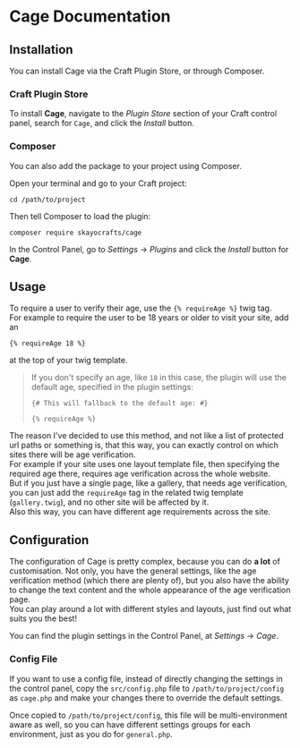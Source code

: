 # Cage Documentation

## Installation

You can install Cage via the Craft Plugin Store, or through Composer.

### Craft Plugin Store

To install **Cage**, navigate to the *Plugin Store* section of your Craft control panel, search for `Cage`, and click the *Install* button.

### Composer

You can also add the package to your project using Composer.

Open your terminal and go to your Craft project:

    cd /path/to/project
 
Then tell Composer to load the plugin:

    composer require skayocrafts/cage

In the Control Panel, go to *Settings* → *Plugins* and click the *Install* button for **Cage**.

## Usage

To require a user to verify their age, use the `{% requireAge %}` twig tag.  
For example to require the user to be 18 years or older to visit your site, add an

```twig
{% requireAge 18 %}
```

at the top of your twig template.
  
> If you don't specify an age, like `18` in this case, the plugin will use the default age, specified in the plugin settings:
>
> ```twig
> {# This will fallback to the default age: #}
> 
> {% requireAge %} 
> ```

The reason I've decided to use this method, and not like a list of protected url paths or something is, that this way, you can exactly control on which sites there will be age verification.  
For example if your site uses one layout template file, then specifying the required age there, requires age verification across the whole website.  
But if you just have a single page, like a gallery, that needs age verification, you can just add the `requireAge` tag in the related twig template (`gallery.twig`), and no other site will be affected by it.  
Also this way, you can have different age requirements across the site.

## Configuration

The configuration of Cage is pretty complex, because you can do **a lot** of customisation.
Not only, you have the general settings, like the age verification method (which there are plenty of), but you also have the ability to change the text content and the whole appearance of the age verification page.  
You can play around a lot with different styles and layouts, just find out what suits you the best!

You can find the plugin settings in the Control Panel, at *Settings* → *Cage*.

### Config File

If you want to use a config file, instead of directly changing the settings in the control panel, copy the `src/config.php` file to `/path/to/project/config` as `cage.php` and make your changes there to override the default settings.  

Once copied to `/path/to/project/config`, this file will be multi-environment aware as well, so you can have different settings groups for each environment, just as you do for `general.php`.

